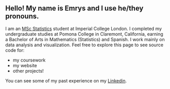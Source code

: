 ## Hello! My name is Emrys and I use he/they pronouns.

I am an [MSc Statistics](https://www.imperial.ac.uk/mathematics/postgraduate/msc/statistics/) student at Imperial College London. I completed my undergraduate studies at Pomona College in Claremont, California, earning a Bachelor of Arts in Mathematics (Statistics) and Spanish. I work mainly on data analysis and visualization. Feel free to explore this page to see source code for:
- my coursework
- my website
- other projects!
  
You can see some of my past experience on my [Linkedin](https://www.linkedin.com/in/emrys-king/).

<!--
**egkegk/egkegk** is a ✨ _special_ ✨ repository because its `README.md` (this file) appears on your GitHub profile.

Here are some ideas to get you started:

- 🔭 I’m currently working on ...
- 🌱 I’m currently learning ...
- 👯 I’m looking to collaborate on ...
- 🤔 I’m looking for help with ...
- 💬 Ask me about ...
- 📫 How to reach me: ...
- 😄 Pronouns: ...
- ⚡ Fun fact: ...
-->

